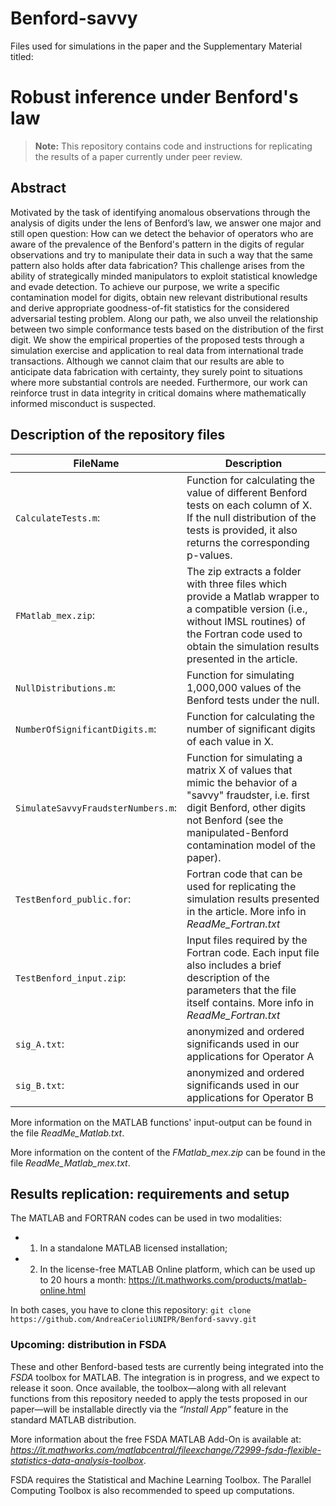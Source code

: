 # Benford-savvy 

Files used for simulations in the paper and the Supplementary Material titled:

# Robust inference under Benford's law

> **Note:** This repository contains code and instructions for replicating the results of a paper currently under peer review.

## Abstract

Motivated by the task of identifying anomalous observations through the analysis of digits under the lens of Benford’s law, we answer one major and still open question: How can we detect the behavior of operators who are aware of the prevalence of the Benford's pattern in the digits of regular observations and try to manipulate their data in such a way that the same pattern also holds after data fabrication? This challenge arises from the ability of strategically minded manipulators to exploit statistical knowledge and evade detection. To achieve our purpose, we write a specific contamination model for digits, obtain new relevant distributional results and derive appropriate goodness-of-fit statistics for the considered adversarial testing problem. Along our path, we also unveil the relationship between two simple conformance tests based on the distribution of the first digit. We show the empirical properties of the proposed tests through a simulation exercise and application to real data from international trade transactions. Although we cannot claim that our results are able to anticipate data fabrication with certainty, they surely point to situations where more substantial controls are needed. Furthermore, our work can reinforce trust in data integrity in critical domains where mathematically informed misconduct is suspected.



## Description of the repository files

| FileName                          | Description                             | 
|-----------------------------------|-----------------------------------------|
|`CalculateTests.m`:                | Function for calculating the value of different Benford tests on each column of X. If the null distribution of the tests is provided, it also returns the corresponding p-values. | 
|`FMatlab_mex.zip`:                 | The zip extracts a folder with three files which provide a Matlab wrapper to a compatible version (i.e., without IMSL routines) of the Fortran code used to obtain the simulation results presented in the article. | 
|`NullDistributions.m`:             | Function for simulating 1,000,000 values of the Benford tests under the null. | 
|`NumberOfSignificantDigits.m`:     | Function for calculating the number of significant digits of each value in X. | 
|`SimulateSavvyFraudsterNumbers.m`: | Function for simulating a matrix X of values that mimic the behavior of a "savvy" fraudster, i.e. first digit Benford, other digits not Benford (see the manipulated-Benford contamination model of the paper). | 
|`TestBenford_public.for`:          | Fortran code that can be used for replicating the simulation results presented in the article. More info in *ReadMe_Fortran.txt* | 
|`TestBenford_input.zip`:           | Input files required by the Fortran code. Each input file also includes a brief description of the parameters that the file itself contains.  More info in *ReadMe_Fortran.txt* | 
|`sig_A.txt`:                       | anonymized and ordered significands used in our applications for Operator A | 
|`sig_B.txt`:                       | anonymized and ordered significands used in our applications for Operator B | 

More information on the MATLAB functions' input-output can be found in the file *ReadMe_Matlab.txt*.

More information on the content of the *FMatlab_mex.zip* can be found in the file *ReadMe_Matlab_mex.txt*.


## Results replication: requirements and setup

The MATLAB and FORTRAN codes can be used in two modalities: 
- 1) In a standalone MATLAB licensed installation; 
- 2) In the license-free MATLAB Online platform, which can be used up to 20 hours 
     a month: https://it.mathworks.com/products/matlab-online.html

In both cases, you have to clone this repository: 
`git clone https://github.com/AndreaCerioliUNIPR/Benford-savvy.git`

### Upcoming: distribution in FSDA 

These and other Benford-based tests are currently being integrated into the
*FSDA* toolbox for MATLAB. The integration is in progress, and we expect to release it soon.
Once available, the toolbox—along with all relevant functions from this repository 
needed to apply the tests proposed in our paper—will be installable directly via 
the *“Install App”* feature in the standard MATLAB distribution.

More information about the free FSDA MATLAB Add-On is available at:
*https://it.mathworks.com/matlabcentral/fileexchange/72999-fsda-flexible-statistics-data-analysis-toolbox*.

FSDA requires the Statistical and Machine Learning Toolbox. 
The Parallel Computing Toolbox is also recommended to speed up computations.



<!---
this part is commented
--->
